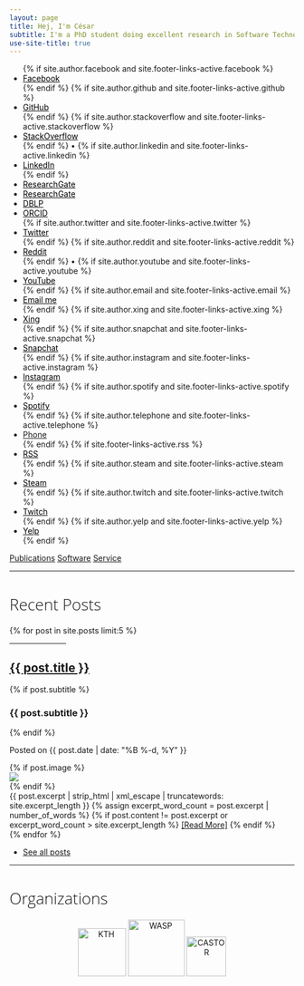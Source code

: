 ```yaml
---
layout: page
title: Hej, I'm César
subtitle: I'm a PhD student doing excellent research in Software Technology for the benefit of the Swedish industry
use-site-title: true
---
```


<!--
bigimg: [
'/img/intro5.jpg': "A goal without a good plan and hard work is just a wish.", 
'/img/intro5.jpg': "Computer Science is not about machines, in the same way that astronomy is not about telescopes.", '/img/intro5.jpg': "The best defense against bugs is to make them impossible by design.",
'/img/intro5.jpg': "The hardest single part of building a software system is deciding precisely what to build.",
'/img/intro5.jpg': "What we call chaos is just patterns we haven’t recognized. What we call random is just patterns we can’t decipher.",
'/img/intro5.jpg': "Use the source code, Luke!",
]
css: '/css/extend-home.css'
-->


<ul class="list-inline text-center footer-links" id="black-icons">
          {% if site.author.facebook and site.footer-links-active.facebook %}
          <li>
            <a href="https://www.facebook.com/{{ site.author.facebook }}" style="color: black" title="Facebook">
              <span class="fa-stack fa" aria-hidden="true">
                <i class="fa fa-circle fa-stack-1x"></i>
                <i class="fa fa-facebook fa-stack-1x fa-inverse"></i>
              </span>
              <span class="sr-only">Facebook</span>
            </a>
          </li>
          {% endif %}
          {% if site.author.github and site.footer-links-active.github %}
          <li>
            <a href="https://github.com/{{ site.author.github }}" style="color: black" title="My GitHub Profile">
              <span class="fa-stack fa" aria-hidden="true" >
                <i class="fab fa-github fa-stack-1x" ></i>
              </span>
              <span class="sr-only">GitHub</span>
            </a>
          </li>
          {% endif %}
          	  {% if site.author.stackoverflow and site.footer-links-active.stackoverflow %}
                    <li>
                      <a href="https://stackoverflow.com/users/{{ site.author.stackoverflow}}" style="color: black" title="My StackOverflow Profile">
                        <span class="fa-stack fa" aria-hidden="true">
                          <i class="fab fa-stack-overflow fa-stack-1x"></i>
                        </span>
                        <span class="sr-only">StackOverflow</span>
                      </a>
                    </li>
                    {% endif %}
                    &bull;
                                     {% if site.author.linkedin and site.footer-links-active.linkedin %}
                                      <li>
                                         <a href="https://linkedin.com/in/{{ site.author.linkedin }}" style="color: black" title="My LinkedIn Profile">
                                         <span class="fa-stack fa" aria-hidden="true">
                                           <i class="fab fa-linkedin-in fa-stack-1x"></i>
                                         </span>
                                            <span class="sr-only">LinkedIn</span>
                                         </a>
                                      </li>
                              {% endif %}
                    <li>
                      <a href="https://www.researchgate.net/profile/Cesar_Soto-Valero" style="color: black" title="My ResearchGate Profile">
                                  <span class="fa-stack fab" aria-hidden="true">
                                    <i class="ai ai-researchgate ai-1x"></i>
                                  </span>
                                  <span class="sr-only">ResearchGate</span>
                                </a>
                    </li>
                    <li>
                      <a href="https://scholar.google.es/citations?user=jNBoowwAAAAJ&hl=en" style="color: black" title="My GoogleScholar Profile">
                                                      <span class="fa-stack fab" aria-hidden="true">
                                                        <i class="ai ai-google-scholar ai-1x"></i>
                                                      </span>
                                                      <span class="sr-only">ResearchGate</span>
                                                    </a>
                    </li>
                    <li>
                      <a href="https://dblp.uni-trier.de/pers/s/Soto=Valero:C=eacute=sar.html" style="color: black" title="My dblp Profile">
                            <span class="fa-stack fab" aria-hidden="true">
                                                        <i class="ai ai-dblp ai-1x"></i>
                                                      </span>
                                                      <span class="sr-only">DBLP</span>
                                                    </a>
                                        </li>
                    <li>
                                          <a href="https://orcid.org/0000-0003-0541-6411" style="color: black" title="My ORCID Id">
                                                <span class="fa-stack fab" aria-hidden="true">
                                                                            <i class="ai ai-orcid ai-1x"></i>
                                                                          </span>
                                                                          <span class="sr-only">ORCID</span>
                                                                        </a>
                                                            </li>                    
                    		  {% if site.author.twitter and site.footer-links-active.twitter %}
          <li>
            <a href="https://twitter.com/{{ site.author.twitter }}" style="color: black" title="Twitter">
              <span class="fa-stack fa" aria-hidden="true">
                <i class="fa fa-circle fa-stack-1x"></i>
                <i class="fa fa-twitter fa-stack-1x"></i>
              </span>
              <span class="sr-only">Twitter</span>
            </a>
          </li>
          {% endif %}
	  {% if site.author.reddit and site.footer-links-active.reddit %}
          <li>
            <a href="https://reddit.com/u/{{ site.author.reddit }}" style="color: black" title="Reddit">
              <span class="fa-stack fa" aria-hidden="true">
                <i class="fa fa-circle fa-stack-1x"></i>
                <i class="fa fa-reddit fa-stack-1x"></i>
              </span>
              <span class="sr-only">Reddit</span>
            </a>
          </li>
          {% endif %}
           &bull;
          {% if site.author.youtube and site.footer-links-active.youtube %}
                    <li>
                      <a href="https://www.youtube.com/{{ site.author.youtube }}" style="color: black" title="My YouTube Profile">
                      <span class="fa-stack fa" aria-hidden="true">
                          <i class="fab fa-youtube fa-stack-1x"></i>
                        </span>
                        <span class="sr-only">YouTube</span>
                      </a>
                    </li>
                    {% endif %}
		  {% if site.author.email and site.footer-links-active.email %}
          <li>
            <a href="mailto:{{ site.author.email }}" style="color: black" title="Email me">
              <span class="fa-stack fa" aria-hidden="true">
                <i class="fas fa-envelope fa-stack-1x"></i>
              </span>
              <span class="sr-only">Email me</span>
            </a>
          </li>
          {% endif %}
		  {% if site.author.xing and site.footer-links-active.xing %}
          <li>
            <a href="https://www.xing.com/profile/{{ site.author.xing }}" style="color: black" title="Xing">
              <span class="fa-stack fa" aria-hidden="true">
                <i class="fa fa-circle fa-stack-1x"></i>
                <i class="fa fa-xing fa-stack-1x"></i>
              </span>
              <span class="sr-only">Xing</span>
            </a>
          </li>
          {% endif %}
      {% if site.author.snapchat and site.footer-links-active.snapchat %}
          <li>
            <a href="https://www.snapchat.com/add/{{ site.author.snapchat }}" style="color: black" title="Snapchat">
              <span class="fa-stack fa" aria-hidden="true">
                <i class="fa fa-circle fa-stack-1x"></i>
                <i class="fa fa-snapchat-ghost fa-stack-1x"></i>
              </span>
              <span class="sr-only">Snapchat</span>
            </a>
          </li>
          {% endif %}
      {% if site.author.instagram and site.footer-links-active.instagram %}
          <li>
            <a href="https://www.instagram.com/{{ site.author.instagram }}" style="color: black" title="Instagram">
              <span class="fa-stack fa" aria-hidden="true">
                <i class="fa fa-circle fa-stack-1x"></i>
                <i class="fa fa-instagram fa-stack-1x"></i>
              </span>
              <span class="sr-only">Instagram</span>
            </a>
          </li>
          {% endif %}
      {% if site.author.spotify and site.footer-links-active.spotify %}
          <li>
            <a href="https://open.spotify.com/user/{{ site.author.spotify }}" style="color: black" title="Spotify">
              <span class="fa-stack fa" aria-hidden="true">
                <i class="fa fa-circle fa-stack-1x"></i>
                <i class="fa fa-spotify fa-stack-1x"></i>
              </span>
              <span class="sr-only">Spotify</span>
            </a>
          </li>
       {% endif %}
      {% if site.author.telephone and site.footer-links-active.telephone %}
          <li>
            <a href="tel:{{ site.author.telephone }}" title="Phone">
              <span class="fa-stack fa" aria-hidden="true">
                <i class="fa fa-circle fa-stack-1x"></i>
                <i class="fa fa-phone fa-stack-1x"></i>
              </span>
              <span class="sr-only">Phone</span>
            </a>
          </li>
        {% endif %}
		  {% if site.footer-links-active.rss %}
          <li>
            <a href="{{ '/feed.xml' | prepend: site.baseurl }}" style="color: black" title="RSS">
              <span class="fa-stack fa" aria-hidden="true">
                <i class="fa fa-circle fa-stack-1x"></i>
                <i class="fa fa-rss fa-stack-1x"></i>
              </span>
              <span class="sr-only">RSS</span>
            </a>
          </li>
          {% endif %}
      {% if site.author.steam and site.footer-links-active.steam %}
          <li>
            <a href="https://steamcommunity.com/id/{{ site.author.steam }}" style="color: black" title="Steam">
              <span class="fa-stack fa" aria-hidden="true">
                <i class="fa fa-circle fa-stack-1x"></i>
                <i class="fa fa-steam fa-stack-1x"></i>
              </span>
              <span class="sr-only">Steam</span>
            </a>
          </li>
          {% endif %}
      {% if site.author.twitch and site.footer-links-active.twitch %}
          <li>
            <a href="https://www.twitch.tv/{{ site.author.twitch }}" style="color: black" title="Twitch">
              <span class="fa-stack fa" aria-hidden="true">
                <i class="fa fa-circle fa-stack-1x"></i>
                <i class="fa fa-twitch fa-stack-1x"></i>
              </span>
              <span class="sr-only">Twitch</span>
            </a>
          </li>
          {% endif %}
      {% if site.author.yelp and site.footer-links-active.yelp %}
          <li>
            <a href="https://{{ site.author.yelp }}.yelp.com" style="color: black" title="Yelp">
              <span class="fa-stack fa" aria-hidden="true">
                <i class="fa fa-circle fa-stack-1x"></i>
                <i class="fa fa-yelp fa-stack-1x "></i>
              </span>
              <span class="sr-only">Yelp</span>
            </a>
          </li>
          {% endif %}
        </ul>

<div class="list-filters">
    <a class="list-filter general-button" href="/publications">Publications</a>
    <a class="list-filter general-button" href="/software">Software</a>
    <a class="list-filter general-button" href="/service">Service</a>
</div>

<!-- 
> "It seems that perfection is attained, not when there is nothing more to add, but when there is nothing more to take away"
> -- <cite>Antoine de Saint-Exupéry</cite>

The ultimate defense is to drive the complexity of the ultimate attack up so high that the cost of attack is too high to be worth performing -->

---

<h1 class="text-center" style="font-family: 'Open Sans'; font-weight: lighter">Recent Posts</h1> 
<div class="posts-list">
  {% for post in site.posts limit:5 %}
  <hr style="max-width:100px;text-align:left;margin-left:0">
  <article class="text-left" >
    <span class="text-left">  
        <a href="{{ post.url | prepend: site.baseurl }}" class="post-title-main">
          <h2 class="post-title-main">{{ post.title }}</h2>
        </a>
               {% if post.subtitle %}
               <h3 class="post-subtitle">
                 {{ post.subtitle }}
               </h3>
               {% endif %}
            <p class="post-meta-index">
              Posted on {{ post.date | date: "%B %-d, %Y" }}
            </p>
    </span>
        <div class="post-entry-container">
        {% if post.image %}
              <div class="post-image" style="height: auto; width: auto;">
                <a href="{{ post.url | prepend: site.baseurl }}">
                  <img src="{{ post.image }}">
                </a>
              </div>
              {% endif %}
          <div class="post-entry">
            {{ post.excerpt | strip_html | xml_escape | truncatewords: site.excerpt_length }} {% assign excerpt_word_count = post.excerpt
            | number_of_words %} {% if post.content != post.excerpt or excerpt_word_count > site.excerpt_length %}
            <a href="{{ post.url | prepend: site.baseurl }}" class="post-read-more">[Read&nbsp;More]</a>
            {% endif %}
          </div>
        </div>
  </article>
  {% endfor %}

<br>
<ul class="pager main-pager">
  <li>
    <a class="text-right" href="{{site.baseurl}}/blog">See all posts </a>
  </li>
</ul>

</div>

---

<h1 class="text-center" style="font-family: 'Open Sans'; font-weight: lighter">Organizations </h1>

<p align="center">
<a href="https://www.kth.se"><img class="" title="KTH" src="https://www.cesarsotovalero.net/img/logos/kth_logo.png" alt="KTH" height="85"></a>
<a href="http://wasp-sweden.org"><img class="" title="WASP" src="https://www.cesarsotovalero.net/img/logos/wasp_logo.png" alt="WASP" height="100"></a>
<a href="https://www.castor.kth.se"><img class="" title="CASTOR" src="https://www.cesarsotovalero.net/img/logos/castor_logo.png" alt="CASTOR" height="70"> </a>
</p>

 
 

